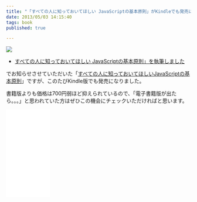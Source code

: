 ```yaml
---
title: "「すべての人に知っておいてほしい JavaScriptの基本原則」がKindleでも発売になりました"
date: 2013/05/03 14:15:40
tags: book
published: true

---
```


<a href="http://www.amazon.co.jp/gp/product/B00CGXVGU2/ref=as_li_ss_il?ie=UTF8&camp=247&creative=7399&creativeASIN=B00CGXVGU2&linkCode=as2&tag=katsumatv-22"><img border="0" src="https://ws.assoc-amazon.jp/widgets/q?_encoding=UTF8&ASIN=B00CGXVGU2&Format=_SL160_&ID=AsinImage&MarketPlace=JP&ServiceVersion=20070822&WS=1&tag=katsumatv-22" ></a>

- [すべての人に知っておいてほしい JavaScriptの基本原則」を執筆しました](http://blog.katsuma.tv/2013/01/javascript_book.html)

でお知らせさせていただいた「<a href="http://www.amazon.co.jp/gp/product/B00CGXVGU2/ref=as_li_ss_tl?ie=UTF8&camp=247&creative=7399&creativeASIN=B00CGXVGU2&linkCode=as2&tag=katsumatv-22">すべての人に知っておいてほしいJavaScriptの基本原則</a>」ですが、このたびKindle版でも発売になりました。

書籍版よりも価格は700円弱ほど抑えられているので、「電子書籍版が出たら。。。」と思われていた方はぜひこの機会にチェックいただければと思います。

<iframe src="//rcm-jp.amazon.co.jp/e/cm?lt1=_blank&bc1=000000&IS2=1&bg1=FFFFFF&fc1=000000&lc1=0000FF&t=katsumatv-22&o=9&p=8&l=as4&m=amazon&f=ifr&ref=ss_til&asins=B00CGXVGU2" width="120" height="240" scrolling="no" marginwidth="0" marginheight="0" frameborder="0"></iframe>
